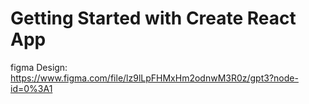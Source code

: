 # Getting Started with Create React App
figma Design: https://www.figma.com/file/lz9lLpFHMxHm2odnwM3R0z/gpt3?node-id=0%3A1
